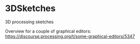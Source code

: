 # 3DSketches
3D processing sketches 


Overview for a couple of graphical editors: 
https://discourse.processing.org/t/some-graphical-editors/5347

